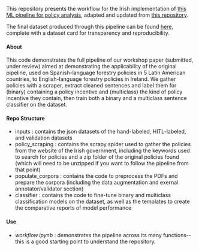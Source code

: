 This repository presents the workflow for the Irish implementation of [this ML pipeline for policy analysis](https://www.sciencedirect.com/science/article/pii/S1389934121002306), adapted and updated from [this repository](https://github.com/wri-dssg-omdena/policy-data-analyzer).

The final dataset produced through this pipeline can be found [here](https://huggingface.co/datasets/mawaskow/irish_forestry_incentives), complete with a dataset card for transparency and reproducibility.

#### About

This code demonstrates the full pipeline of our workshop paper (submitted, under review) aimed at demonstrating the applicability of the original pipeline, used on Spanish-language forestry policies in 5 Latin American countries, to English-language forestry policies in Ireland. We gather policies with a scraper, extract cleaned sentences and label them for (binary) containing a policy incentive and (multiclass) the kind of policy incentive they contain, then train both a binary and a multiclass sentence classifier on the dataset.

#### Repo Structure
- inputs : contains the json datasets of the hand-labeled, HITL-labeled, and validation datasets
- policy_scraping : contains the scrapy spider used to gather the policies from the website of the Irish government, including the keywords used to search for policies and a zip folder of the original policies found (which will need to be unzipped if you want to follow the pipeline from that point)
- populate_corpora : contains the code to preprocess the PDFs and prepare the corpora (including the data augmentation and exernal annotator/validator section)
- classifier : contains the code to fine-tune binary and multiclass classification models on the dataset, as well as the templates to create the comparative reports of model performance 

#### Use
- *workflow.ipynb* : demonstrates the pipeline across its many functions-- this is a good starting point to understand the repository.